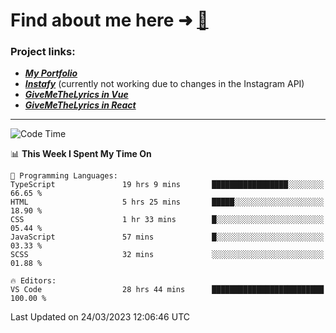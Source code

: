 # Find about me here ➜ [🧑](https://pauabella.dev)

### Project links:
- ***[My Portfolio](https://pauabella.dev)***
- ***[Instafy](https://instafy.me)*** (currently not working due to changes in the Instagram API)
- ***[GiveMeTheLyrics in Vue](https://lyrics.pauabella.dev)***
- ***[GiveMeTheLyrics in React](https://pauabella.dev/GiveMeTheLyrics)***

---
<!--START_SECTION:waka-->
![Code Time](http://img.shields.io/badge/Code%20Time-2%2C030%20hrs%2020%20mins-blue)

📊 **This Week I Spent My Time On** 

```text
💬 Programming Languages: 
TypeScript               19 hrs 9 mins       █████████████████░░░░░░░░   66.65 % 
HTML                     5 hrs 25 mins       █████░░░░░░░░░░░░░░░░░░░░   18.90 % 
CSS                      1 hr 33 mins        █░░░░░░░░░░░░░░░░░░░░░░░░   05.44 % 
JavaScript               57 mins             █░░░░░░░░░░░░░░░░░░░░░░░░   03.33 % 
SCSS                     32 mins             ░░░░░░░░░░░░░░░░░░░░░░░░░   01.88 % 

🔥 Editors: 
VS Code                  28 hrs 44 mins      █████████████████████████   100.00 % 
```


 Last Updated on 24/03/2023 12:06:46 UTC
<!--END_SECTION:waka-->
